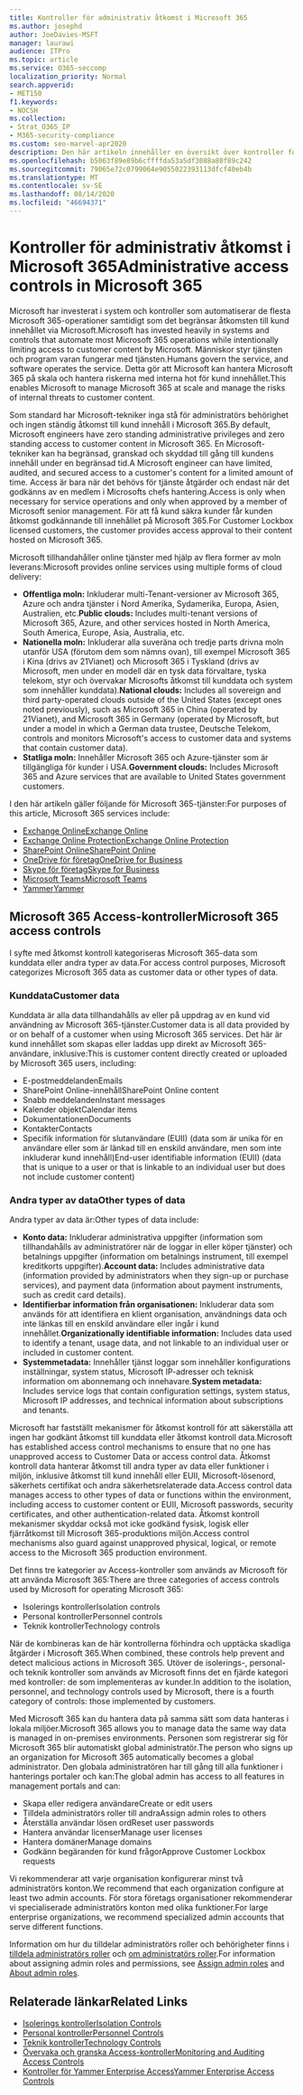 ```yaml
---
title: Kontroller för administrativ åtkomst i Microsoft 365
ms.author: josephd
author: JoeDavies-MSFT
manager: laurawi
audience: ITPro
ms.topic: article
ms.service: O365-seccomp
localization_priority: Normal
search.appverid:
- MET150
f1.keywords:
- NOCSH
ms.collection:
- Strat_O365_IP
- M365-security-compliance
ms.custom: seo-marvel-apr2020
description: Den här artikeln innehåller en översikt över kontroller för administrativ åtkomst och data kategorisering i Microsoft 365.
ms.openlocfilehash: b5063f89e89b6cffffda53a5df3088a80f89c242
ms.sourcegitcommit: 79065e72c0799064e9055022393113dfcf40eb4b
ms.translationtype: MT
ms.contentlocale: sv-SE
ms.lasthandoff: 08/14/2020
ms.locfileid: "46694371"
---
```

# <a name="administrative-access-controls-in-microsoft-365"></a><span data-ttu-id="acb56-103">Kontroller för administrativ åtkomst i Microsoft 365</span><span class="sxs-lookup"><span data-stu-id="acb56-103">Administrative access controls in Microsoft 365</span></span> 

<span data-ttu-id="acb56-104">Microsoft har investerat i system och kontroller som automatiserar de flesta Microsoft 365-operationer samtidigt som det begränsar åtkomsten till kund innehållet via Microsoft.</span><span class="sxs-lookup"><span data-stu-id="acb56-104">Microsoft has invested heavily in systems and controls that automate most Microsoft 365 operations while intentionally limiting access to customer content by Microsoft.</span></span> <span data-ttu-id="acb56-105">Människor styr tjänsten och program varan fungerar med tjänsten.</span><span class="sxs-lookup"><span data-stu-id="acb56-105">Humans govern the service, and software operates the service.</span></span> <span data-ttu-id="acb56-106">Detta gör att Microsoft kan hantera Microsoft 365 på skala och hantera riskerna med interna hot för kund innehållet.</span><span class="sxs-lookup"><span data-stu-id="acb56-106">This enables Microsoft to manage Microsoft 365 at scale and manage the risks of internal threats to customer content.</span></span>

<span data-ttu-id="acb56-107">Som standard har Microsoft-tekniker inga stå för administratörs behörighet och ingen ständig åtkomst till kund innehåll i Microsoft 365.</span><span class="sxs-lookup"><span data-stu-id="acb56-107">By default, Microsoft engineers have zero standing administrative privileges and zero standing access to customer content in Microsoft 365.</span></span> <span data-ttu-id="acb56-108">En Microsoft-tekniker kan ha begränsad, granskad och skyddad till gång till kundens innehåll under en begränsad tid.</span><span class="sxs-lookup"><span data-stu-id="acb56-108">A Microsoft engineer can have limited, audited, and secured access to a customer's content for a limited amount of time.</span></span> <span data-ttu-id="acb56-109">Access är bara när det behövs för tjänste åtgärder och endast när det godkänns av en medlem i Microsofts chefs hantering.</span><span class="sxs-lookup"><span data-stu-id="acb56-109">Access is only when necessary for service operations and only when approved by a member of Microsoft senior management.</span></span> <span data-ttu-id="acb56-110">För att få kund säkra kunder får kunden åtkomst godkännande till innehållet på Microsoft 365.</span><span class="sxs-lookup"><span data-stu-id="acb56-110">For Customer Lockbox licensed customers, the customer provides access approval to their content hosted on Microsoft 365.</span></span>

<span data-ttu-id="acb56-111">Microsoft tillhandahåller online tjänster med hjälp av flera former av moln leverans:</span><span class="sxs-lookup"><span data-stu-id="acb56-111">Microsoft provides online services using multiple forms of cloud delivery:</span></span>

- <span data-ttu-id="acb56-112">**Offentliga moln:** Inkluderar multi-Tenant-versioner av Microsoft 365, Azure och andra tjänster i Nord Amerika, Sydamerika, Europa, Asien, Australien, etc.</span><span class="sxs-lookup"><span data-stu-id="acb56-112">**Public clouds:** Includes multi-tenant versions of Microsoft 365, Azure, and other services hosted in North America, South America, Europe, Asia, Australia, etc.</span></span>
- <span data-ttu-id="acb56-113">**Nationella moln:** Inkluderar alla suveräna och tredje parts drivna moln utanför USA (förutom dem som nämns ovan), till exempel Microsoft 365 i Kina (drivs av 21Vianet) och Microsoft 365 i Tyskland (drivs av Microsoft, men under en modell där en tysk data förvaltare, tyska telekom, styr och övervakar Microsofts åtkomst till kunddata och system som innehåller kunddata).</span><span class="sxs-lookup"><span data-stu-id="acb56-113">**National clouds:** Includes all sovereign and third party-operated clouds outside of the United States (except ones noted previously), such as Microsoft 365 in China (operated by 21Vianet), and Microsoft 365 in Germany (operated by Microsoft, but under a model in which a German data trustee, Deutsche Telekom, controls and monitors Microsoft's access to customer data and systems that contain customer data).</span></span>
- <span data-ttu-id="acb56-114">**Statliga moln:** Innehåller Microsoft 365 och Azure-tjänster som är tillgängliga för kunder i USA.</span><span class="sxs-lookup"><span data-stu-id="acb56-114">**Government clouds:** Includes Microsoft 365 and Azure services that are available to United States government customers.</span></span>

<span data-ttu-id="acb56-115">I den här artikeln gäller följande för Microsoft 365-tjänster:</span><span class="sxs-lookup"><span data-stu-id="acb56-115">For purposes of this article, Microsoft 365 services include:</span></span>

- [<span data-ttu-id="acb56-116">Exchange Online</span><span class="sxs-lookup"><span data-stu-id="acb56-116">Exchange Online</span></span>](https://docs.microsoft.com/Exchange/exchange-online)
- [<span data-ttu-id="acb56-117">Exchange Online Protection</span><span class="sxs-lookup"><span data-stu-id="acb56-117">Exchange Online Protection</span></span>](https://docs.microsoft.com/Office365/SecurityCompliance/eop/exchange-online-protection-overview)
- [<span data-ttu-id="acb56-118">SharePoint Online</span><span class="sxs-lookup"><span data-stu-id="acb56-118">SharePoint Online</span></span>](https://docs.microsoft.com/sharepoint/sharepoint-online)
- [<span data-ttu-id="acb56-119">OneDrive för företag</span><span class="sxs-lookup"><span data-stu-id="acb56-119">OneDrive for Business</span></span>](https://docs.microsoft.com/OneDrive/onedrive)
- [<span data-ttu-id="acb56-120">Skype för företag</span><span class="sxs-lookup"><span data-stu-id="acb56-120">Skype for Business</span></span>](https://docs.microsoft.com/SkypeForBusiness/skype-for-business-online)
- [<span data-ttu-id="acb56-121">Microsoft Teams</span><span class="sxs-lookup"><span data-stu-id="acb56-121">Microsoft Teams</span></span>](https://docs.microsoft.com/MicrosoftTeams/Teams-overview)
- [<span data-ttu-id="acb56-122">Yammer</span><span class="sxs-lookup"><span data-stu-id="acb56-122">Yammer</span></span>](https://docs.microsoft.com/yammer/yammer-landing-page)

## <a name="microsoft-365-access-controls"></a><span data-ttu-id="acb56-123">Microsoft 365 Access-kontroller</span><span class="sxs-lookup"><span data-stu-id="acb56-123">Microsoft 365 access controls</span></span>

<span data-ttu-id="acb56-124">I syfte med åtkomst kontroll kategoriseras Microsoft 365-data som kunddata eller andra typer av data.</span><span class="sxs-lookup"><span data-stu-id="acb56-124">For access control purposes, Microsoft categorizes Microsoft 365 data as customer data or other types of data.</span></span>

### <a name="customer-data"></a><span data-ttu-id="acb56-125">Kunddata</span><span class="sxs-lookup"><span data-stu-id="acb56-125">Customer data</span></span>

<span data-ttu-id="acb56-126">Kunddata är alla data tillhandahålls av eller på uppdrag av en kund vid användning av Microsoft 365-tjänster.</span><span class="sxs-lookup"><span data-stu-id="acb56-126">Customer data is all data provided by or on behalf of a customer when using Microsoft 365 services.</span></span> <span data-ttu-id="acb56-127">Det här är kund innehållet som skapas eller laddas upp direkt av Microsoft 365-användare, inklusive:</span><span class="sxs-lookup"><span data-stu-id="acb56-127">This is customer content directly created or uploaded by Microsoft 365 users, including:</span></span>

- <span data-ttu-id="acb56-128">E-postmeddelanden</span><span class="sxs-lookup"><span data-stu-id="acb56-128">Emails</span></span>
- <span data-ttu-id="acb56-129">SharePoint Online-innehåll</span><span class="sxs-lookup"><span data-stu-id="acb56-129">SharePoint Online content</span></span>
- <span data-ttu-id="acb56-130">Snabb meddelanden</span><span class="sxs-lookup"><span data-stu-id="acb56-130">Instant messages</span></span>
- <span data-ttu-id="acb56-131">Kalender objekt</span><span class="sxs-lookup"><span data-stu-id="acb56-131">Calendar items</span></span>
- <span data-ttu-id="acb56-132">Dokumentationen</span><span class="sxs-lookup"><span data-stu-id="acb56-132">Documents</span></span>
- <span data-ttu-id="acb56-133">Kontakter</span><span class="sxs-lookup"><span data-stu-id="acb56-133">Contacts</span></span>
- <span data-ttu-id="acb56-134">Specifik information för slutanvändare (EUII) (data som är unika för en användare eller som är länkad till en enskild användare, men som inte inkluderar kund innehåll)</span><span class="sxs-lookup"><span data-stu-id="acb56-134">End-user identifiable information (EUII) (data that is unique to a user or that is linkable to an individual user but does not include customer content)</span></span>

### <a name="other-types-of-data"></a><span data-ttu-id="acb56-135">Andra typer av data</span><span class="sxs-lookup"><span data-stu-id="acb56-135">Other types of data</span></span>

<span data-ttu-id="acb56-136">Andra typer av data är:</span><span class="sxs-lookup"><span data-stu-id="acb56-136">Other types of data include:</span></span>

- <span data-ttu-id="acb56-137">**Konto data:** Inkluderar administrativa uppgifter (information som tillhandahålls av administratörer när de loggar in eller köper tjänster) och betalnings uppgifter (information om betalnings instrument, till exempel kreditkorts uppgifter).</span><span class="sxs-lookup"><span data-stu-id="acb56-137">**Account data:** Includes administrative data (information provided by administrators when they sign-up or purchase services), and payment data (information about payment instruments, such as credit card details).</span></span>
- <span data-ttu-id="acb56-138">**Identifierbar information från organisationen:** Inkluderar data som används för att identifiera en klient organisation, användnings data och inte länkas till en enskild användare eller ingår i kund innehållet.</span><span class="sxs-lookup"><span data-stu-id="acb56-138">**Organizationally identifiable information:** Includes data used to identify a tenant, usage data, and not linkable to an individual user or included in customer content.</span></span>
- <span data-ttu-id="acb56-139">**Systemmetadata:** Innehåller tjänst loggar som innehåller konfigurations inställningar, system status, Microsoft IP-adresser och teknisk information om abonnemang och innehavare.</span><span class="sxs-lookup"><span data-stu-id="acb56-139">**System metadata:** Includes service logs that contain configuration settings, system status, Microsoft IP addresses, and technical information about subscriptions and tenants.</span></span>

<span data-ttu-id="acb56-140">Microsoft har fastställt mekanismer för åtkomst kontroll för att säkerställa att ingen har godkänt åtkomst till kunddata eller åtkomst kontroll data.</span><span class="sxs-lookup"><span data-stu-id="acb56-140">Microsoft has established access control mechanisms to ensure that no one has unapproved access to Customer Data or access control data.</span></span> <span data-ttu-id="acb56-141">Åtkomst kontroll data hanterar åtkomst till andra typer av data eller funktioner i miljön, inklusive åtkomst till kund innehåll eller EUII, Microsoft-lösenord, säkerhets certifikat och andra säkerhetsrelaterade data.</span><span class="sxs-lookup"><span data-stu-id="acb56-141">Access control data manages access to other types of data or functions within the environment, including access to customer content or EUII, Microsoft passwords, security certificates, and other authentication-related data.</span></span> <span data-ttu-id="acb56-142">Åtkomst kontroll mekanismer skyddar också mot icke godkänd fysisk, logisk eller fjärråtkomst till Microsoft 365-produktions miljön.</span><span class="sxs-lookup"><span data-stu-id="acb56-142">Access control mechanisms also guard against unapproved physical, logical, or remote access to the Microsoft 365 production environment.</span></span>

<span data-ttu-id="acb56-143">Det finns tre kategorier av Access-kontroller som används av Microsoft för att använda Microsoft 365:</span><span class="sxs-lookup"><span data-stu-id="acb56-143">There are three categories of access controls used by Microsoft for operating Microsoft 365:</span></span>

- <span data-ttu-id="acb56-144">Isolerings kontroller</span><span class="sxs-lookup"><span data-stu-id="acb56-144">Isolation controls</span></span>
- <span data-ttu-id="acb56-145">Personal kontroller</span><span class="sxs-lookup"><span data-stu-id="acb56-145">Personnel controls</span></span>
- <span data-ttu-id="acb56-146">Teknik kontroller</span><span class="sxs-lookup"><span data-stu-id="acb56-146">Technology controls</span></span>

<span data-ttu-id="acb56-147">När de kombineras kan de här kontrollerna förhindra och upptäcka skadliga åtgärder i Microsoft 365.</span><span class="sxs-lookup"><span data-stu-id="acb56-147">When combined, these controls help prevent and detect malicious actions in Microsoft 365.</span></span> <span data-ttu-id="acb56-148">Utöver de isolerings-, personal-och teknik kontroller som används av Microsoft finns det en fjärde kategori med kontroller: de som implementeras av kunder.</span><span class="sxs-lookup"><span data-stu-id="acb56-148">In addition to the isolation, personnel, and technology controls used by Microsoft, there is a fourth category of controls: those implemented by customers.</span></span>

<span data-ttu-id="acb56-149">Med Microsoft 365 kan du hantera data på samma sätt som data hanteras i lokala miljöer.</span><span class="sxs-lookup"><span data-stu-id="acb56-149">Microsoft 365 allows you to manage data the same way data is managed in on-premises environments.</span></span> <span data-ttu-id="acb56-150">Personen som registrerar sig för Microsoft 365 blir automatiskt global administratör.</span><span class="sxs-lookup"><span data-stu-id="acb56-150">The person who signs up an organization for Microsoft 365 automatically becomes a global administrator.</span></span> <span data-ttu-id="acb56-151">Den globala administratören har till gång till alla funktioner i hanterings portaler och kan:</span><span class="sxs-lookup"><span data-stu-id="acb56-151">The global admin has access to all features in management portals and can:</span></span>

- <span data-ttu-id="acb56-152">Skapa eller redigera användare</span><span class="sxs-lookup"><span data-stu-id="acb56-152">Create or edit users</span></span>
- <span data-ttu-id="acb56-153">Tilldela administratörs roller till andra</span><span class="sxs-lookup"><span data-stu-id="acb56-153">Assign admin roles to others</span></span>
- <span data-ttu-id="acb56-154">Återställa användar lösen ord</span><span class="sxs-lookup"><span data-stu-id="acb56-154">Reset user passwords</span></span>
- <span data-ttu-id="acb56-155">Hantera användar licenser</span><span class="sxs-lookup"><span data-stu-id="acb56-155">Manage user licenses</span></span>
- <span data-ttu-id="acb56-156">Hantera domäner</span><span class="sxs-lookup"><span data-stu-id="acb56-156">Manage domains</span></span>
- <span data-ttu-id="acb56-157">Godkänn begäranden för kund frågor</span><span class="sxs-lookup"><span data-stu-id="acb56-157">Approve Customer Lockbox requests</span></span>

<span data-ttu-id="acb56-158">Vi rekommenderar att varje organisation konfigurerar minst två administratörs konton.</span><span class="sxs-lookup"><span data-stu-id="acb56-158">We recommend that each organization configure at least two admin accounts.</span></span> <span data-ttu-id="acb56-159">För stora företags organisationer rekommenderar vi specialiserade administratörs konton med olika funktioner.</span><span class="sxs-lookup"><span data-stu-id="acb56-159">For large enterprise organizations, we recommend specialized admin accounts that serve different functions.</span></span>

<span data-ttu-id="acb56-160">Information om hur du tilldelar administratörs roller och behörigheter finns i [tilldela administratörs roller](https://docs.microsoft.com/microsoft-365/admin/add-users/assign-admin-roles) och [om administratörs roller](https://docs.microsoft.com/microsoft-365/admin/add-users/about-admin-roles).</span><span class="sxs-lookup"><span data-stu-id="acb56-160">For information about assigning admin roles and permissions, see [Assign admin roles](https://docs.microsoft.com/microsoft-365/admin/add-users/assign-admin-roles) and [About admin roles](https://docs.microsoft.com/microsoft-365/admin/add-users/about-admin-roles).</span></span>

## <a name="related-links"></a><span data-ttu-id="acb56-161">Relaterade länkar</span><span class="sxs-lookup"><span data-stu-id="acb56-161">Related Links</span></span>

- [<span data-ttu-id="acb56-162">Isolerings kontroller</span><span class="sxs-lookup"><span data-stu-id="acb56-162">Isolation Controls</span></span>](microsoft-365-isolation-controls.md)
- [<span data-ttu-id="acb56-163">Personal kontroller</span><span class="sxs-lookup"><span data-stu-id="acb56-163">Personnel Controls</span></span>](microsoft-365-personnel-controls.md)
- [<span data-ttu-id="acb56-164">Teknik kontroller</span><span class="sxs-lookup"><span data-stu-id="acb56-164">Technology Controls</span></span>](microsoft-365-technology-controls.md)
- [<span data-ttu-id="acb56-165">Övervaka och granska Access-kontroller</span><span class="sxs-lookup"><span data-stu-id="acb56-165">Monitoring and Auditing Access Controls</span></span>](microsoft-365-monitoring-and-auditing-access-controls.md)
- [<span data-ttu-id="acb56-166">Kontroller för Yammer Enterprise Access</span><span class="sxs-lookup"><span data-stu-id="acb56-166">Yammer Enterprise Access Controls</span></span>](microsoft-365-yammer-enterprise-access-controls.md)
